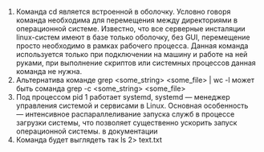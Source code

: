 1.  Команда cd является встроенной в оболочку. Условно говоря команда необходима для перемещения между директориями в операционной системе. Известно, что все серверные инсталяции linux-систем имеют в базе только оболочку, без GUI, перемещение просто необходимо в рамках рабочего процесса. Данная команда используется только при подключении на машину и работе на ней руками, при выполнение скриптов или системных процессов данная команда не нужна.
2.  Альтернатива команде grep <some_string> <some_file> | wc -l может быть соманда grep -c <some_string> <some_file>
3.  Под процессом pid 1 работает systemd, systemd — менеджер управления системой и сервисами в Linux. Основная особенность — интенсивное распараллеливание запуска служб в процессе загрузки системы, что позволяет существенно ускорить запуск операционной системы. в документации
4.  Команда будет выглядеть так ls 2> text.txt
